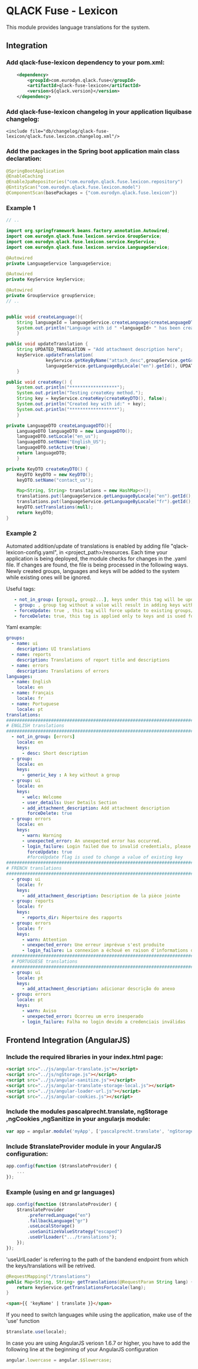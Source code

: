 # QLACK Fuse - Lexicon

This module provides language translations for the system.

## Integration

### Add qlack-fuse-lexicon dependency to your pom.xml:
```xml
    <dependency>
        <groupId>com.eurodyn.qlack.fuse</groupId>
        <artifactId>qlack-fuse-lexicon</artifactId>
        <version>${qlack.version}</version>
    </dependency>
```

### Add qlack-fuse-lexicon changelog in your application liquibase changelog:
```
<include file="db/changelog/qlack-fuse-lexicon/qlack.fuse.lexicon.changelog.xml"/>
```

### Add the packages in the Spring boot application main class declaration:
```java
@SpringBootApplication
@EnableCaching
@EnableJpaRepositories("com.eurodyn.qlack.fuse.lexicon.repository")
@EntityScan("com.eurodyn.qlack.fuse.lexicon.model")
@ComponentScan(basePackages = {"com.eurodyn.qlack.fuse.lexicon"})
```

### Example 1
```java
// ..

import org.springframework.beans.factory.annotation.Autowired;
import com.eurodyn.qlack.fuse.lexicon.service.GroupService;
import com.eurodyn.qlack.fuse.lexicon.service.KeyService;
import com.eurodyn.qlack.fuse.lexicon.service.LanguageService;

@Autowired
private LanguageService languageService;

@Autowired
private KeyService keyService;

@Autowired
private GroupService groupService;
// ..


public void createLanguage(){
    String languageId = languageService.createLanguage(createLanguageDTO());
    System.out.println("Language with id " +languageId+ " has been created.");
    }

public void updateTranslation {
    String UPDATED_TRANSLATION = "Add attachment description here";
    keyService.updateTranslation(
               keyService.getKeyByName("attach_desc",groupService.getGroupByName("ui").getId(), false).getId(),
               languageService.getLanguageByLocale("en").getId(), UPDATED_TRANSLATION);
    }

public void createKey() {
    System.out.println("******************");
    System.out.println("Testing createKey method.");
    String key = keyService.createKey(createKeyDTO(), false);
    System.out.println("Created key with id:" + key);
    System.out.println("******************");
    }

private LanguageDTO createLanguageDTO(){
    LanguageDTO languageDTO = new LanguageDTO();
    languageDTO.setLocale("en_us");
    languageDTO.setName("English_US");
    languageDTO.setActive(true);
    return languageDTO;
    }

private KeyDTO createKeyDTO() {
    KeyDTO keyDTO = new KeyDTO();
    keyDTO.setName("contact_us");

    Map<String, String> translations = new HashMap<>();
    translations.put(languageService.getLanguageByLocale("en").getId(), "Please contact our team");
    translations.put(languageService.getLanguageByLocale("fr").getId(), "S'il vous plaît contacter notre équipe");
    keyDTO.setTranslations(null);
    return keyDTO;
}
```

### Example 2

Automated addition/update of translations is enabled by adding file "qlack-lexicon-config.yaml", in <project_path>/resources.
Each time your application is being deployed, the module checks for changes in the .yaml file. If changes are found, the file is being processed in the following ways.
Newly created groups, languages and keys will be added to the system while existing ones will be ignored.

Useful tags:
```yaml
   - not_in_group: [group1, group2...], keys under this tag will be updated in all groups, except the ones in the [].  
   - group: , group tag without a value will result in adding keys without a group  
   - forceUpdate: true , this tag will force update to existing groups/keys/languages.  
   - forceDelete: true, this tag is applied only to keys and is used for deleting a key and all of its translations.  
```

Yaml example:

```yaml
groups:
  - name: ui
    description: UI translations
  - name: reports
    description: Translations of report title and descriptions
  - name: errors
    description: Translations of errors
languages:
  - name: English
    locale: en
  - name: Français
    locale: fr
  - name: Portuguese
    locale: pt
translations:
################################################################################
# ENGLISH translations
################################################################################
  - not_in_group: [errors]
    locale: en
    keys:
      - desc: Short description
  - group:
    locale: en
    keys:
      - generic_key : A key without a group
  - group: ui
    locale: en
    keys:
      - welc: Welcome
      - user_details: User Details Section
      - add_attachment_description: Add attachment description
        forceDelete: true
  - group: errors
    locale: en
    keys:
      - warn: Warning
      - unexpected_error: An unexpected error has occurred.
      - login_failure: Login failed due to invalid credentials, please try again
        forceUpdate: true
        #forceUpdate flag is used to change a value of existing key
################################################################################
# FRENCH translations
################################################################################
  - group: ui
    locale: fr
    keys:
      - add_attachment_description: Description de la pièce jointe
  - group: reports
    locale: fr
    keys:
      - reports_dir: Répertoire des rapports
  - group: errors
    locale: fr
    keys:
      - warn: Attention
      - unexpected_error: Une erreur imprévue s'est produite
      - login_failure: La connexion a échoué en raison d'informations d'identification non valides
  ################################################################################
  # PORTUGUESE translations
  ################################################################################
  - group: ui
    locale: pt
    keys:
      - add_attachment_description: adicionar descrição do anexo
  - group: errors
    locale: pt
    keys:
      - warn: Aviso
      - unexpected_error: Ocorreu um erro inesperado
      - login_failure: Falha no login devido a credenciais inválidas
```

## Frontend Integration (AngularJS)

### Include the required libraries in your index.html page:
```html
<script src="../js/angular-translate.js"></script> 
<script src="../js/ngStorage.js"></script> 
<script src="../js/angular-sanitize.js"></script> 
<script src="../js/angular-translate-storage-local.js"></script> 
<script src="../js/angular-loader-url.js"></script> 
<script src="../js/angular-cookies.js"></script> 
```

### Include the modules pascalprecht.translate,  ngStorage  ,ngCookies  ,ngSanitize in your angularjs module:
```javascript
var app = angular.module('myApp', ['pascalprecht.translate', 'ngStorage', 'ngCookies','ngSanitize']);
 ```

### Include $translateProvider module in your AngularJS configuration:
```javascript
app.config(function ($translateProvider) {
    ...
});
```

### Example (using en and gr languages)

```javascript
app.config(function ($translateProvider) {
    $translateProvider
        .preferredLanguage("en")
        .fallbackLanguage("gr")
        .useLocalStorage()
        .useSanitizeValueStrategy("escaped")
        .useUrlLoader(".../translations");
    });
});
```
'useUrlLoader' is referring to the path of the bandend endpoint from which the keys/translations will be retrived. 

```java
@RequestMapping("/translations")
public Map<String, String> getTranslations(@RequestParam String lang) {
    return keyService.getTranslationsForLocale(lang);
}
``` 

```html
<span>{{ 'keyName' | translate }}</span>
```

If you need to switch languages while using the application, make use of the 'use' function
```javascript
$translate.use(locale);
```

In case you are using AngularJS veriosn 1.6.7 or higher, you have to add the following line at the beginning of your AngularJS configuration
```javascript
angular.lowercase = angular.$$lowercase;
 ```
